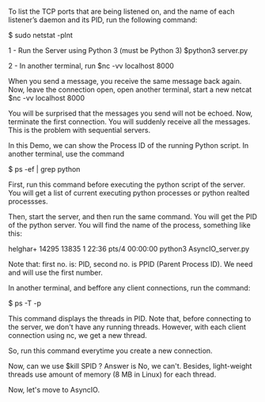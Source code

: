 To list the TCP ports that are being listened on, and the name of each listener’s daemon and its PID, run the following command:

$ sudo netstat -plnt


1 - Run the Server using Python 3 (must be Python 3)
$python3 server.py

2 - In another terminal, run
$nc -vv localhost 8000

When you send a message, you receive the same message back again. 
Now, leave the connection open, open another terminal, start a new netcat
$nc -vv localhost 8000

You will be surprised that the messages you send will not be echoed. 
Now, terminate the first connection. You will suddenly receive all the messages.
This is the problem with sequential servers.

In this Demo, we can show the Process ID of the running Python script.
In another terminal, use the command

$ ps -ef | grep python

First, run this command before executing the python script of the server. You will get a list of current executing python processes or python realted processses.

Then, start the server, and then run the same command. 
You will get the PID of the python server. You will find the name of the process, something like this:

helghar+ 14295 13835  1 22:36 pts/4    00:00:00 python3 AsyncIO_server.py

Note that: first no. is: PID, second no. is PPID (Parent Process ID). We need and will use the first number.

In another terminal, and beffore any client connections, run the command:

$ ps -T -p <PID>

This command displays the threads in PID. Note that, before connecting to the server, we don't have any running threads. However, with each client connection using nc, we get a new thread.

So, run this command everytime you create a new connection.

Now, can we use $kill SPID ? Answer is No, we can't. Besides, light-weight threads use amount of memory (8 MB in Linux) for each thread.

Now, let's move to AsyncIO.


